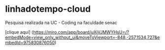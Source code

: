 # linhadotempo-cloud

Pesquisa realizada na UC - Coding na faculdade senac


[clique aqui] (https://miro.com/app/board/uXjVJMWYHsU=/?embedMode=view_only_without_ui&moveToViewport=-848,-257,1534,727&embedId=975830876050)

